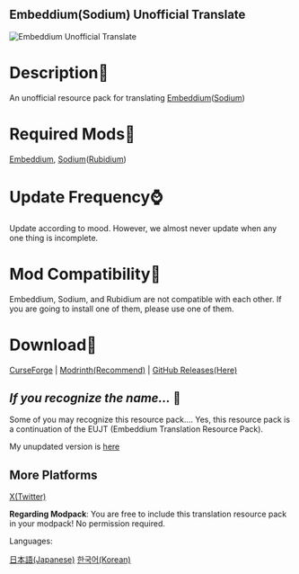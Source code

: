 ## Embeddium(Sodium) Unofficial Translate

![Embeddium Unofficial Translate](https://cdn.modrinth.com/data/cached_images/0f1213c99ad37ce9dc41b691d2bd0516f81e875b.png)

# Description📖
An unofficial resource pack for translating [Embeddium](https://github.com/embeddedt/embeddium)([Sodium](https://github.com/CaffeineMC/sodium-fabric))

# Required Mods🔴
[Embeddium](https://github.com/embeddedt/embeddium), [Sodium](https://github.com/CaffeineMC/sodium-fabric)([Rubidium](https://github.com/Asek3/Rubidium))

# Update Frequency⌚
Update according to mood.
However, we almost never update when any one thing is incomplete.

# Mod Compatibility👜
Embeddium, Sodium, and Rubidium are not compatible with each other. If you are going to install one of them, please use one of them.

# Download📁
[CurseForge](https://www.curseforge.com/minecraft/texture-packs/eujt-continued/files/all?page=1&pageSize=20) | [Modrinth(Recommend)](https://modrinth.com/resourcepack/eujt-continued/versions) | [GitHub Releases(Here)](https://github.com/penpea/eujt-continued/releases)

## _If you recognize the name..._ 🐧
Some of you may recognize this resource pack....
Yes, this resource pack is a continuation of the EUJT (Embeddium Translation Resource Pack).

My unupdated version is [here](https://github.com/penguin06329/Embeddium-Unofficial-Japanese-Translate)

## More Platforms
[X(Twitter)](https://x.com/penguin06329b)

**Regarding Modpack**: 
You are free to include this translation resource pack in your modpack! No permission required.

Languages:

[日本語(Japanese)](https://github.com/penpea/eujt-continued/blob/main/README_languages/README_ja) [한국어(Korean)](https://github.com/penpea/eujt-continued/blob/main/README_languages/README_ko.kr)
